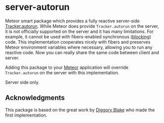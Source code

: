 server-autorun
==============

Meteor smart package which provides a fully reactive server-side [Tracker.autorun](http://docs.meteor.com/#/full/tracker_autorun).
While Meteor does provide `Tracker.autorun` on the server, it is not officially supported
on the server and it has many limitations. For example, it cannot be used with fibers-enabled
synchronous ([blocking](https://github.com/peerlibrary/meteor-blocking)) code. This implementation
cooperates nicely with fibers and preserves Meteor environment variables where necessary, allowing
you to run any reactive code. Now you can really share the same code between client and server.

Adding this package to your [Meteor](http://www.meteor.com/) application will override
`Tracker.autorun` on the server with this implementation.

Server side only.

Acknowledgments
---------------

This package is based on the great work by [Diggory Blake](https://github.com/Diggsey/meteor-server-deps)
who made the first implementation.
